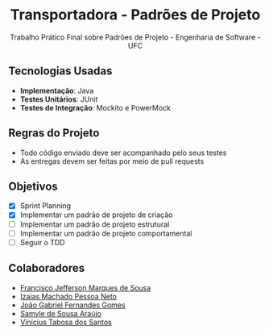 <h1 align="center">Transportadora - Padrões de Projeto</h1>

<p align="center">
  Trabalho Prático Final sobre Padrões de Projeto - Engenharia de Software - UFC
</p>

## Tecnologias Usadas
- **Implementação**: Java
- **Testes Unitários**: JUnit
- **Testes de Integração**: Mockito e PowerMock

## Regras do Projeto
- Todo código enviado deve ser acompanhado pelo seus testes
- As entregas devem ser feitas por meio de pull requests

## Objetivos
- [x] Sprint Planning
- [x] Implementar um padrão de projeto de criação
- [ ] Implementar um padrão de projeto estrutural
- [ ] Implementar um padrão de projeto comportamental
- [ ] Seguir o TDD

## Colaboradores
- [Francisco Jefferson Marques de Sousa](https://github.com/Jefferson-marques01)
- [Izaias Machado Pessoa Neto](https://github.com/izaiasmachado)
- [João Gabriel Fernandes Gomes](https://github.com/ImoddedBorderlands)
- [Samyle de Sousa Araújo](https://github.com/samylesousa)
- [Vinícius Tabosa dos Santos](https://github.com/ViniciusTabosa)
